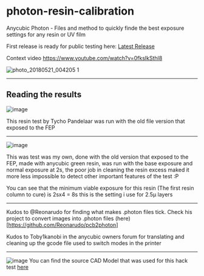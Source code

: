 # photon-resin-calibration
Anycubic Photon - Files and method to quickly finde the best exposure settings for any resin or UV film

First release is ready for public testing here: [Latest Release](https://github.com/altLab/photon-resin-calibration/releases/latest)

Context video
https://www.youtube.com/watch?v=0fksIkSthl8

![photo_20180521_004205 1](https://user-images.githubusercontent.com/11083514/40287288-2fe8adcc-5ca4-11e8-8a80-86d8516df68a.jpg)

---

## Reading the results
![image](https://user-images.githubusercontent.com/11083514/40270445-874d4e94-5b85-11e8-99b4-94fece56fad1.png)

This resin test by Tycho Pandelaar was run with the old file version that exposed to the FEP

----
![image](https://user-images.githubusercontent.com/11083514/40264048-e9b664de-5b13-11e8-9322-67906841a8fd.png)

This was test was my own, done with the old version that exposed to the FEP, made with anycubic green resin, was run with the base exposure and normal exposure at 2s, the poor job in cleaning the resin excess maked it more less impossible to detect other important features of the test :P

You can see that the minimum viable exposure for this resin (The first resin column to cure) is 2sx4 = 8s this is the setting i use for 2.5µ layers

---
Kudos to @Reonarudo for finding what makes .photon files tick. Check his project to convert images into .photon files (here)[https://github.com/Reonarudo/pcb2photon]

Kudos to Toby1kanobi in the anycubic owners forum for translating and cleaning up the gcode file used to switch modes in the printer

---

![image](https://user-images.githubusercontent.com/11083514/40305776-ebbef9c6-5cf3-11e8-9763-3a95179a456c.png)
You can find the source CAD Model that was used for this hack test [here](https://a360.co/2IDQpNy) 
